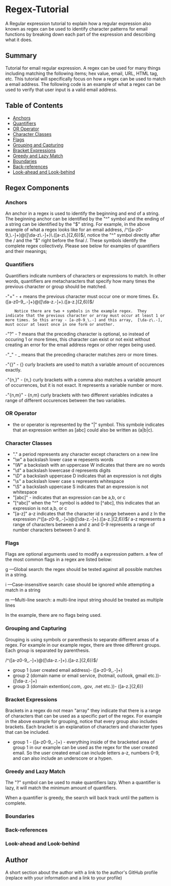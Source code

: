 # Regex-Tutorial

A Regular expression tutorial to explain how a regular expression also known as regex can be used to identify character patterns for email functions by breaking down each part of the expression and describing what it does.

## Summary

Tutorial for email regular expression. A regex can be used for many things including matching the following items; hex value, email, URL, HTML tag, etc. This tutorial will specifically focus on how a regex can be used to match a email address. The following code is an example of what a regex can be used to verify that user input is a valid email address.

## Table of Contents

- [Anchors](#anchors)
- [Quantifiers](#quantifiers)
- [OR Operator](#or-operator)
- [Character Classes](#character-classes)
- [Flags](#flags)
- [Grouping and Capturing](#grouping-and-capturing)
- [Bracket Expressions](#bracket-expressions)
- [Greedy and Lazy Match](#greedy-and-lazy-match)
- [Boundaries](#boundaries)
- [Back-references](#back-references)
- [Look-ahead and Look-behind](#look-ahead-and-look-behind)

## Regex Components

### Anchors

An anchor in a regex is used to identify the beginning and end of a string. The beginning anchor can be identified by the "^" symbol and the ending of a string can be identified by the "$" string.  For example, in the above example of what a regex looks like for an email address, /^([a-z0-9_\.-]+)@([\da-z\.-]+)\.([a-z\.]{2,6})$/, notice the "^" symbol directly after the / and the "$" right before the final /. These symbols identify the complete regex collectively. Please see below for examples of quantifiers and their meanings;

### Quantifiers

Quantifiers indicate numbers of characters or expressions to match. In other words, quantifiers are metacharacters that specify how many times the previous character or group should be matched.

-"+" - + means the previous character must occur one or more times.
Ex. ([a-z0-9_\.-]+)@([\da-z\.-]+)\.([a-z\.]{2,6})$/

        Notice there are two + symbols in the example regex.  They indicate that the previous character or array must occur at least 1 or more times. So this array - [a-z0-9_\.-] and this array,  [\da-z\.-], must occur at least once in one form or another.

-"?" - ? means that the preceding character is optional, so instead of occuring 1 or more times, this character can exist or not exist without creating an error for the email address regex or other regex being used.

-"_" - _ means that the preceding character matches zero or more times.

-"{}" - {} curly brackets are used to match a variable amount of occurences exactly.

-"{n,}" - {n,} curly brackets with a comma also matches a variable amount of occurrences, but it is not exact. It represents a variable number or more.

-"{n,m}" - {n,m} curly brackets with two different variables indicates a range of different occurences between the two variables.

### OR Operator

- the or operator is represented by the "|" symbol. This symbole indicates that an expression written as [abc] could also be written as (a|b|c).

### Character Classes

- "." a period represents any character except characters on a new line
- "\w" a backslash lower case w repesents words
- "\W" a backslash with an uppercase W indicates that there are no words
- "\d" a backslash lowercase d represents digits
- "\D" a backslash uppercase D indicates that an expression is not digits
- "\s" a backslash lower case s represents whitespace
- "\S" a backslash uppercase S indicates that an expression is not whitespace
- "[abc]" - indicates that an expression can be a,b, or c
- "[^abc]" when the "^" symbol is added to [^abc], this indicates that an expression is not a,b, or c
- "[a-z]" a-z indicates that the character id s range between a and z
  In the expression /^([a-z0-9_.-]+)@([\da-z.-]+).([a-z.]{2,6})$/ a-z represents a range of characters between a and z and 0-9 represents a range of number characters between 0 and 9.

### Flags

Flags are optional arguments used to modify a expression pattern. a few of the most common flags in a regex are listed below:

g —Global search: the regex should be tested against all possible matches in a string.

i —Case-insensitive search: case should be ignored while attempting a match in a string

m —Multi-line search: a multi-line input string should be treated as multiple lines

In the example, there are no flags being used.

### Grouping and Capturing
Grouping is using symbols or parenthesis to separate different areas of a regex.  For example in our example regex, there are three different groups.  Each group is separated by parenthesis.

 /^([a-z0-9_\.-]+)@([\da-z\.-]+)\.([a-z\.]{2,6})$/

 - group 1 (user created email address)- ([a-z0-9_\.-]+)
 - group 2 (domain name or email service, (hotmail, outlook, gmail etc.))- ([\da-z\.-]+)
 - group 3 (domain extention(.com, .gov, .net etc.))- ([a-z\.]{2,6})


### Bracket Expressions
Brackets in a regex do not mean "array" they indicate that there is a range of characters that can be used as a specific part of the regex.  For example in the above example for grouping, notice that every group also includes brackets.  Each bracket is an explanation of characters and character types that can be included.  

- group 1 - ([a-z0-9_\.-]+) - everything inside of the bracketed area of group 1 in our example can be used as the regex for the user created email.  So the user created email can include letters a-z, numbers 0-9, and can also include an underscore or a hypen.  


### Greedy and Lazy Match
The "?" symbol can be used to make quantifiers lazy.  When a quantifier is lazy, it will match the minimum amount of quantifiers.  

When a quantifier is greedy, the search will back track until the pattern is complete.

### Boundaries

### Back-references

### Look-ahead and Look-behind

## Author

A short section about the author with a link to the author's GitHub profile (replace with your information and a link to your profile)
